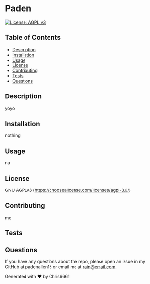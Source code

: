 # Paden

[![License: AGPL v3](https://img.shields.io/badge/License-AGPL%20v3-blue.svg)](https://www.gnu.org/licenses/agpl-3.0)

## Table of Contents
 - [Description](#description)
 - [Installation](#installation)
 - [Usage](#usage)
 - [License](#license)
 - [Contributing](#contributing)
 - [Tests](#tests)
 - [Questions](#questions)

## Description
 yoyo

## Installation
 nothing

## Usage
 na

## License
 GNU AGPLv3
 (https://choosealicense.com/licenses/agpl-3.0/)
 
## Contributing
 me
 
## Tests
 

## Questions
 If you have any questions about the repo, please open an issue in my GitHub at padenallen15 or email me at rain@email.com.

 Generated with ❤️ by Chris6661
